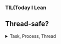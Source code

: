### TIL(Today I Lean

## Thread-safe?
<details>
  <summary>Task, Process, Thread</summary>
  
  - task > process > thread の順でtaskが一番大きい単位、threadが小さい単位である。
  - taskは大きなくくりとしての単位？意味があるくくっているというより、くくることに意味がある？
  - process = problem, プロセスとは一つのプログラムである。
  - これは意味があってくくっている感がある。
  
  ### コルーチン
  - サブルーチンの上位概念。サブルーチンは呼び出したら、返り値の返却まで止まらない。
  - コルーチンはエントリポイントを複数箇所持ち、呼び出しても中断が可能。

  ### つまりコルーチンの特性とはエントリポイントを複数箇所持っていることに起因している。
  ### エントリポイント
  - プログラムを実行する際に、一番最初に実行する事になっている箇所。
  - 実行可能ファイルのエントリポイントは、ファイル先頭に記載されている。？
</details>
